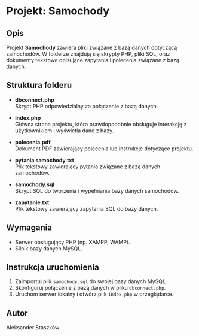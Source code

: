 # Projekt: Samochody

## Opis

Projekt **Samochody** zawiera pliki związane z bazą danych dotyczącą samochodów. W folderze znajdują się skrypty PHP, pliki SQL, oraz dokumenty tekstowe opisujące zapytania i polecenia związane z bazą danych.

## Struktura folderu

- **dbconnect.php**  
  Skrypt PHP odpowiedzialny za połączenie z bazą danych.

- **index.php**  
  Główna strona projektu, która prawdopodobnie obsługuje interakcję z użytkownikiem i wyświetla dane z bazy.

- **polecenia.pdf**  
  Dokument PDF zawierający polecenia lub instrukcje dotyczące projektu.

- **pytania samochody.txt**  
  Plik tekstowy zawierający pytania związane z bazą danych samochodów.

- **samochody.sql**  
  Skrypt SQL do tworzenia i wypełniania bazy danych samochodów.

- **zapytanie.txt**  
  Plik tekstowy zawierający zapytania SQL do bazy danych.

## Wymagania

- Serwer obsługujący PHP (np. XAMPP, WAMP).
- Silnik bazy danych MySQL.

## Instrukcja uruchomienia

1. Zaimportuj plik `samochody.sql` do swojej bazy danych MySQL.
2. Skonfiguruj połączenie z bazą danych w pliku `dbconnect.php`.
3. Uruchom serwer lokalny i otwórz plik `index.php` w przeglądarce.

## Autor

Aleksander Staszków
